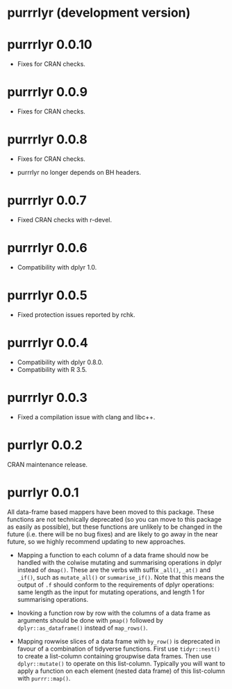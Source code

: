 # purrrlyr (development version)

# purrrlyr 0.0.10

* Fixes for CRAN checks.


# purrrlyr 0.0.9

* Fixes for CRAN checks.


# purrrlyr 0.0.8

* Fixes for CRAN checks.

* purrrlyr no longer depends on BH headers.


# purrrlyr 0.0.7

* Fixed CRAN checks with r-devel.


# purrrlyr 0.0.6

* Compatibility with dplyr 1.0.


# purrrlyr 0.0.5

* Fixed protection issues reported by rchk.


# purrrlyr 0.0.4

* Compatibility with dplyr 0.8.0.
* Compatibility with R 3.5.


# purrrlyr 0.0.3

* Fixed a compilation issue with clang and libc++.


# purrlyr 0.0.2

CRAN maintenance release.


# purrlyr 0.0.1

All data-frame based mappers have been moved to this package. These
functions are not technically deprecated (so you can move to this
package as easily as possible), but these functions are unlikely to be
changed in the future (i.e. there will be no bug fixes) and are likely
to go away in the near future, so we highly recommend updating to new
approaches.

* Mapping a function to each column of a data frame should now be
  handled with the colwise mutating and summarising operations in
  dplyr instead of `dmap()`. These are the verbs with suffix
  `_all()`, `_at()` and `_if()`, such as `mutate_all()` or
  `summarise_if()`. Note that this means the output of `.f` should
  conform to the requirements of dplyr operations: same length as
  the input for mutating operations, and length 1 for summarising
  operations.

* Inovking a function row by row with the columns of a data frame
  as arguments should be done with `pmap()` followed by
  `dplyr::as_dataframe()` instead of `map_rows()`.

* Mapping rowwise slices of a data frame with `by_row()` is
  deprecated in favour of a combination of tidyverse functions.
  First use `tidyr::nest()` to create a list-column containing
  groupwise data frames. Then use `dplyr::mutate()` to operate on
  this list-column. Typically you will want to apply a function on
  each element (nested data frame) of this list-column with
  `purrr::map()`.
